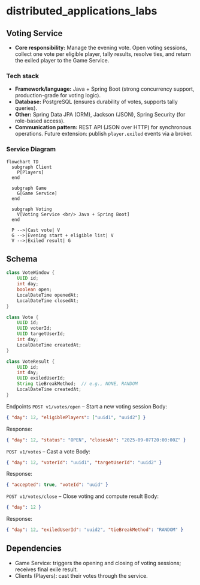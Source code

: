 # distributed_applications_labs

## Voting Service

* **Core responsibility:** Manage the evening vote. Open voting sessions, collect one vote per eligible player, tally results, resolve ties, and return the exiled player to the Game Service.

### Tech stack

* **Framework/language:** Java + Spring Boot (strong concurrency support, production-grade for voting logic).  
* **Database:** PostgreSQL (ensures durability of votes, supports tally queries).  
* **Other:** Spring Data JPA (ORM), Jackson (JSON), Spring Security (for role-based access).  
* **Communication pattern:** REST API (JSON over HTTP) for synchronous operations. Future extension: publish `player.exiled` events via a broker.

### Service Diagram

```mermaid
flowchart TD
  subgraph Client
    P[Players]
  end

  subgraph Game
    G[Game Service]
  end

  subgraph Voting
    V[Voting Service <br/> Java + Spring Boot]
  end

  P -->|Cast vote| V
  G -->|Evening start + eligible list| V
  V -->|Exiled result| G
```

## Schema
```java
class VoteWindow {
    UUID id;
    int day;
    boolean open;
    LocalDateTime openedAt;
    LocalDateTime closedAt;
}

class Vote {
    UUID id;
    UUID voterId;
    UUID targetUserId;
    int day;
    LocalDateTime createdAt;
}

class VoteResult {
    UUID id;
    int day;
    UUID exiledUserId;
    String tieBreakMethod;  // e.g., NONE, RANDOM
    LocalDateTime createdAt;
}
```
Endpoints
`POST v1/votes/open` – Start a new voting session
Body:
```json
{ "day": 12, "eligiblePlayers": ["uuid1", "uuid2"] }
```
Response:
```json
{ "day": 12, "status": "OPEN", "closesAt": "2025-09-07T20:00:00Z" }
```

`POST v1/votes` – Cast a vote
Body:
```json
{ "day": 12, "voterId": "uuid1", "targetUserId": "uuid2" }
```
Response:
```json
{ "accepted": true, "voteId": "uuid" }
```
`POST v1/votes/close` – Close voting and compute result
Body:
```json
{ "day": 12 }
```
Response:
```json
{ "day": 12, "exiledUserId": "uuid2", "tieBreakMethod": "RANDOM" }
```
## Dependencies
- Game Service: triggers the opening and closing of voting sessions; receives final exile result.
- Clients (Players): cast their votes through the service.


